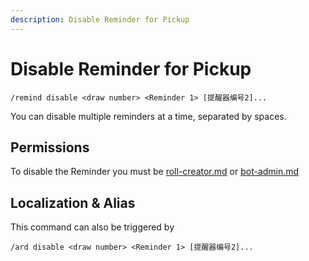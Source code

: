```yaml
---
description: Disable Reminder for Pickup
---
```


# Disable Reminder for Pickup

```
/remind disable <draw number> <Reminder 1> [提醒器编号2]...
```

You can disable multiple reminders at a time, separated by spaces.

## Permissions

To disable the Reminder you must be [roll-creator.md](../permission/roll-creator.md "mention") or [bot-admin.md](../permission/bot-admin.md "mention")

## Localization & Alias

This command can also be triggered by

```
/ard disable <draw number> <Reminder 1> [提醒器编号2]...
```
